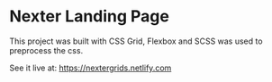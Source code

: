 # Nexter Landing Page

This project was built with CSS Grid, Flexbox and SCSS was used to preprocess the css.

See it live at: https://nextergrids.netlify.com

